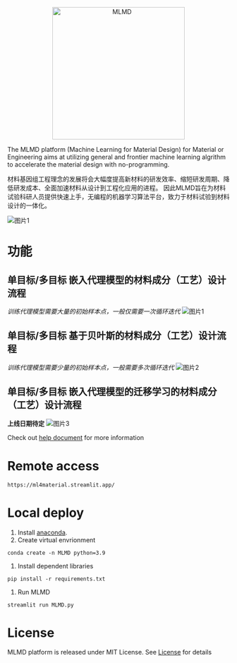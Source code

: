 <p align="center">
  <img src="https://user-images.githubusercontent.com/61132191/231174459-96d33cdf-9f6f-4296-ba9f-31d11056ef12.jpg?raw=true" width="300px"  alt="MLMD"/>
</div>
</p>

The MLMD platform (Machine Learning for Material Design) for Material or Engineering aims at utilizing general and frontier machine learning algrithm to accelerate the material design with no-programming.

材料基因组工程理念的发展将会大幅度提高新材料的研发效率、缩短研发周期、降低研发成本、全面加速材料从设计到工程化应用的进程。 因此MLMD旨在为材料试验科研人员提供快速上手，无编程的机器学习算法平台，致力于材料试验到材料设计的一体化。


![图片1](https://github.com/Jiaxuan-Ma/MLMD/assets/61132191/fa3fd53d-e922-4d7e-b4a3-ed7dc5ab62d6)

# 功能
## 单目标/多目标 嵌入代理模型的材料成分（工艺）设计流程

*训练代理模型需要大量的初始样本点，一般仅需要一次循环迭代*
![图片1](https://github.com/Jiaxuan-Ma/MLMD/assets/61132191/dac35e71-1576-4142-ba68-fb1cf150b801)

## 单目标/多目标 基于贝叶斯的材料成分（工艺）设计流程

*训练代理模型需要少量的初始样本点，一般需要多次循环迭代*
![图片2](https://github.com/Jiaxuan-Ma/MLMD/assets/61132191/64762434-abb6-41ac-9ab5-0394a5e32f88)

## 单目标/多目标 嵌入代理模型的迁移学习的材料成分（工艺）设计流程

**上线日期待定**
![图片3](https://github.com/Jiaxuan-Ma/MLMD/assets/61132191/a723f604-f7fa-4c69-9bab-5e7892c990f3)


Check out [help document](https://mlmd.netlify.app/) for more information
# Remote access

```
https://ml4material.streamlit.app/
```

# Local deploy

1. Install [anaconda](https://www.anaconda.com/). 
2. Create virtual envrionment
```
conda create -n MLMD python=3.9
```
1. Install dependent libraries
```
pip install -r requirements.txt
```
1. Run MLMD 
```
streamlit run MLMD.py
```

# License
MLMD platform is released under MIT License. See [License](https://github.com/Jiaxuan-Ma/Machine-Learning-for-Material-Design/blob/main/LICENSE) for details
